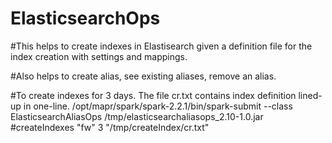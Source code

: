 # ElasticsearchOps

#This helps to create indexes in Elastisearch given a definition file for the index creation with settings and mappings.

#Also helps to create alias, see existing aliases, remove an alias. 

#To create indexes for 3 days. The file cr.txt contains index definition lined-up in one-line.
/opt/mapr/spark/spark-2.2.1/bin/spark-submit  --class ElasticsearchAliasOps /tmp/elasticsearchaliasops_2.10-1.0.jar #createIndexes "fw" 3 "/tmp/createIndex/cr.txt"
